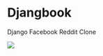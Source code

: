 # Djangbook
Django Facebook Reddit Clone
<p>
  <a href="https://www.codacy.com?utm_source=github.com&amp;utm_medium=referral&amp;utm_content=jmeisele/Djangbook&amp;utm_campaign=Badge_Grade">
    <img src="https://api.codacy.com/project/badge/Grade/74b95e9e73a84064b6e08a0f2d3c2475"/>
  </a>
 </p>
